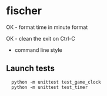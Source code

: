 fischer
=======

OK - format time in minute format

OK - clean the exit on Ctrl-C

- command line style

## Launch tests

```
  python -m unittest test_game_clock
  python -m unittest test_timer
```




